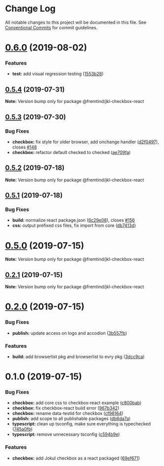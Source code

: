 # Change Log

All notable changes to this project will be documented in this file.
See [Conventional Commits](https://conventionalcommits.org) for commit guidelines.

# [0.6.0](https://github.com/fremtind/jokul/compare/@fremtind/jkl-checkbox-react@0.5.4...@fremtind/jkl-checkbox-react@0.6.0) (2019-08-02)


### Features

* **test:** add visual regression testing ([1553b28](https://github.com/fremtind/jokul/commit/1553b28))





## [0.5.4](https://github.com/fremtind/jokul/compare/@fremtind/jkl-checkbox-react@0.5.3...@fremtind/jkl-checkbox-react@0.5.4) (2019-07-31)

**Note:** Version bump only for package @fremtind/jkl-checkbox-react





## [0.5.3](https://github.com/fremtind/jokul/compare/@fremtind/jkl-checkbox-react@0.5.2...@fremtind/jkl-checkbox-react@0.5.3) (2019-07-30)


### Bug Fixes

* **checkbox:** fix style for older browser, add onchange handler ([d2f0497](https://github.com/fremtind/jokul/commit/d2f0497)), closes [#148](https://github.com/fremtind/jokul/issues/148)
* **checkbox:** refactor default checked to checked ([ae709fa](https://github.com/fremtind/jokul/commit/ae709fa))





## [0.5.2](https://github.com/fremtind/jokul/compare/@fremtind/jkl-checkbox-react@0.5.1...@fremtind/jkl-checkbox-react@0.5.2) (2019-07-18)

**Note:** Version bump only for package @fremtind/jkl-checkbox-react





## [0.5.1](https://github.com/fremtind/jokul/compare/@fremtind/jkl-checkbox-react@0.5.0...@fremtind/jkl-checkbox-react@0.5.1) (2019-07-18)


### Bug Fixes

* **build:** normalize react package.json ([6c29e08](https://github.com/fremtind/jokul/commit/6c29e08)), closes [#156](https://github.com/fremtind/jokul/issues/156)
* **css:** output prefixed css files, fix import from core ([db7413d](https://github.com/fremtind/jokul/commit/db7413d))





# [0.5.0](https://github.com/fremtind/jokul/compare/@fremtind/jkl-checkbox-react@0.2.1...@fremtind/jkl-checkbox-react@0.5.0) (2019-07-15)

**Note:** Version bump only for package @fremtind/jkl-checkbox-react





## [0.2.1](https://github.com/fremtind/jokul/compare/@fremtind/jkl-checkbox-react@0.2.0...@fremtind/jkl-checkbox-react@0.2.1) (2019-07-15)

**Note:** Version bump only for package @fremtind/jkl-checkbox-react





# [0.2.0](https://github.com/fremtind/jokul/compare/@fremtind/jkl-checkbox-react@0.1.0...@fremtind/jkl-checkbox-react@0.2.0) (2019-07-15)

### Bug Fixes

-   **publish:** update access on logo and accodion ([3b557fb](https://github.com/fremtind/jokul/commit/3b557fb))

### Features

-   **build:** add browserlist pkg and browserlist to evry pkg ([3dcc9ca](https://github.com/fremtind/jokul/commit/3dcc9ca))

# 0.1.0 (2019-07-15)

### Bug Fixes

-   **checkbox:** add core css to checkbox-react example ([c800bab](https://github.com/fremtind/jokul/commit/c800bab))
-   **checkbox:** fix checkbox-react build error ([967b342](https://github.com/fremtind/jokul/commit/967b342))
-   **checkbox:** rename data-testid for checkbox ([cf98164](https://github.com/fremtind/jokul/commit/cf98164))
-   **publish:** add scope to all publishable packages ([db6da7a](https://github.com/fremtind/jokul/commit/db6da7a))
-   **typescript:** clean up tsconfig, make sure everything is typechecked ([745a0fb](https://github.com/fremtind/jokul/commit/745a0fb))
-   **typescript:** remove unnecessary tsconfig ([c594b9e](https://github.com/fremtind/jokul/commit/c594b9e))

### Features

-   **checkbox:** add Jokul checkbox as a react packaged ([69ef671](https://github.com/fremtind/jokul/commit/69ef671))
